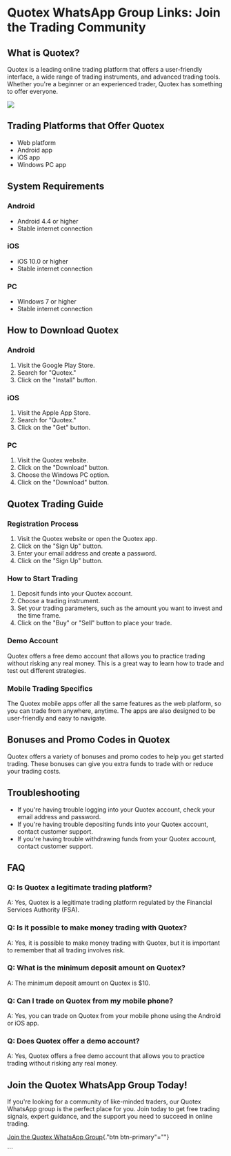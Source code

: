 # Quotex WhatsApp Group Links: Join the Trading Community

## What is Quotex?

Quotex is a leading online trading platform that offers a user-friendly
interface, a wide range of trading instruments, and advanced trading
tools. Whether you\'re a beginner or an experienced trader, Quotex has
something to offer everyone.

[![](https://static.quotex.io/files/11_en/300_250.jpg)](https://traff.sbs/brokerqxlid)

## Trading Platforms that Offer Quotex

-   Web platform
-   Android app
-   iOS app
-   Windows PC app

## System Requirements

### Android

-   Android 4.4 or higher
-   Stable internet connection

### iOS

-   iOS 10.0 or higher
-   Stable internet connection

### PC

-   Windows 7 or higher
-   Stable internet connection

## How to Download Quotex

### Android

1.  Visit the Google Play Store.
2.  Search for "Quotex."
3.  Click on the "Install" button.

### iOS

1.  Visit the Apple App Store.
2.  Search for "Quotex."
3.  Click on the "Get" button.

### PC

1.  Visit the Quotex website.
2.  Click on the "Download" button.
3.  Choose the Windows PC option.
4.  Click on the "Download" button.

## Quotex Trading Guide

### Registration Process

1.  Visit the Quotex website or open the Quotex app.
2.  Click on the "Sign Up" button.
3.  Enter your email address and create a password.
4.  Click on the "Sign Up" button.

### How to Start Trading

1.  Deposit funds into your Quotex account.
2.  Choose a trading instrument.
3.  Set your trading parameters, such as the amount you want to invest
    and the time frame.
4.  Click on the "Buy" or "Sell" button to place your trade.

### Demo Account

Quotex offers a free demo account that allows you to practice trading
without risking any real money. This is a great way to learn how to
trade and test out different strategies.

### Mobile Trading Specifics

The Quotex mobile apps offer all the same features as the web platform,
so you can trade from anywhere, anytime. The apps are also designed to
be user-friendly and easy to navigate.

## Bonuses and Promo Codes in Quotex

Quotex offers a variety of bonuses and promo codes to help you get
started trading. These bonuses can give you extra funds to trade with or
reduce your trading costs.

## Troubleshooting

-   If you\'re having trouble logging into your Quotex account, check
    your email address and password.
-   If you\'re having trouble depositing funds into your Quotex account,
    contact customer support.
-   If you\'re having trouble withdrawing funds from your Quotex
    account, contact customer support.

## FAQ

### Q: Is Quotex a legitimate trading platform?

A: Yes, Quotex is a legitimate trading platform regulated by the
Financial Services Authority (FSA).

### Q: Is it possible to make money trading with Quotex?

A: Yes, it is possible to make money trading with Quotex, but it is
important to remember that all trading involves risk.

### Q: What is the minimum deposit amount on Quotex?

A: The minimum deposit amount on Quotex is \$10.

### Q: Can I trade on Quotex from my mobile phone?

A: Yes, you can trade on Quotex from your mobile phone using the Android
or iOS app.

### Q: Does Quotex offer a demo account?

A: Yes, Quotex offers a free demo account that allows you to practice
trading without risking any real money.

## Join the Quotex WhatsApp Group Today!

If you\'re looking for a community of like-minded traders, our Quotex
WhatsApp group is the perfect place for you. Join today to get free
trading signals, expert guidance, and the support you need to succeed in
online trading.

[Join the Quotex WhatsApp
Group](\%22https://traff.sbs/brokerqxsignup\%22){."btn
btn-primary"=""}

\`\`\`

